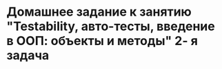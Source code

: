 # Домашнее задание к занятию "Testability, авто-тесты, введение в ООП: объекты и методы" 2- я задача 
